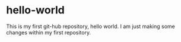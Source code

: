 # hello-world
This is my first git-hub repository, hello world.
I am just making some changes within my first repository.
